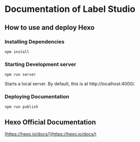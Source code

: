 # Documentation of Label Studio

## How to use and deploy Hexo

### Installing Dependencies

```shell
npm install
```

### Starting Development server

```shell
npm run server
```

Starts a local server. By default, this is at http://localhost:4000/.

### Deploying Documentation

```shell
npm run publish
```

## Hexo Official Documentation 
[https://hexo.io/docs/](https://hexo.io/docs/)
